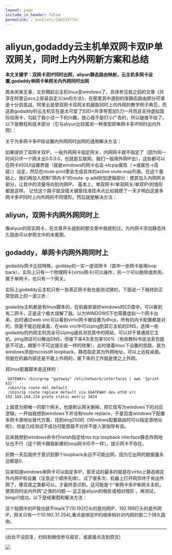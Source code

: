 ```yaml
---
layout: page
include_in_header: false
permalink: /_booklets/106339776/
---
```

aliyun,godaddy云主机单双网卡双IP单双网关，同时上内外网新方案和总结
=====

__本文关键字：双网卡双IP同时出网，aliyun静态路由映射，云主机多网卡设置,godaddy单网卡单网关内外网同时出网__

周未闲来无事，又折腾起云主机linux变windows了，具体参见我之前的文章《共享在阿里云ecs上安装自定义iso的方法》，在那里其中遇到的改静态路由部分可谓是十分具挑战，阿里云是使双网卡双网关机器能同时上内外网的教学例子典范，而这款godaddy的云主机实在是太可爱了SSD+共享带宽加5刀一月而且支持虚拟国际信用卡，勾起了我小试一下的兴趣，放心我不是打小广告的，所以链接不给了。以下是教程和技术部分（它与aliyun比较属另一种类型即单网卡多IP同时出内外网）：

关于为多网卡多IP段设置内外网同时出网的通用解决方法：

如果提供了双网关双IP，一般外网网卡指定网关，内网网卡就不指定了（因为同一时间只许一个网关出0.0.0.0，也就是互联网，我们一般用外网IP出），这些都可以在网卡的GUI设置界面（就是windows的网卡右击->tcpip属性（->或属性->高级））设定，然后在route print里会生成具体的active route map列表。在这个基础上，我们再加入控制“网内卡”的route -p add附加逻辑部分：使其加入内网网关部分，让其中的流量导向到内网IP。
基本上，单双网卡/单双网关/单双IP/的情形都是这样。
记住这个路子就没错关键是找准技术点比如我摸了一天才明白这是多网卡多IP同时上内外网的不同情形。然后就是解决方法：

aliyun，双网卡内网外网同时上
-----

像aliyun的双实网卡，在文章开头提到的那文章中我提到过。为内网卡添加静态持久路由可以参照文中的未尾图。

godaddy，单网卡内网外网同时上
-----

godaddy网卡比较特殊，godday的一实一虚双网卡（其中一张网卡是用loop back），实际上只有一个物理网卡(virtio网卡)可以操作，另一个可以删除或弃用，属于单网卡，也只有一个网关。

实际上godaddy云主机只有一张真正网卡我也是测试猜的，下面说一下我转到正常思路上的一波三折：

godaddy主机都是有linux脚本的，在机器安装好windows的CD盘中，可以看到有二网卡，正是这个极大误解了我。以为WINDOWS下也需要虚拟一个网卡出来，此时通过web vnc可以看到virtio网卡被设置为dhcp，所有的内卡配置都是对的，但是不能远程桌面，在web vnc中可以ping到其它主机的DNS，选择一些godaddy的内网主机完全可以ping通且浏览其中的网站，可以对于普通其它主机，ping测试可以解出DNS，但接下来4次丢包率100%（有些教科书说法丢包就是不可达，跟那个不可达提示是一样的效果），此时接着linux下设置的思路，我为windows添加microsoft loopback，静态指定其为外网地址，可以上远程桌面。但是在机器内部还是不能上外网的，接下来的工作就是使之上外网。

其linux配置脚本是这样的：

```
 GATEWAY=`/bin/grep "gateway" /etc/network/interfaces | awk '{print $2}'`
 /sbin/ip route del default
 /sbin/ip route replace default via $GATEWAY dev eth0 src 192.169.164.234 proto static metric 1024
```

上面意为把唯一的那个网关，也是默认网关删掉，把它改写为windows下的对应逻辑，一开始我想到windows下并没有route replace，于是百度windows下配置多网卡源地址替代方案，找到dog250的《Windows配置路由时可以指定源地址啦》，但是几经测试不成功可能思路不对并不是人家指导有误。

后来我想到windows命令行netsh指定给ms tcp loopback interface静态外网地址也不行（这个网卡跟我新建的loop网卡ID不一样）。提示网卡不存在。

折腾一天后我终于意识到那个loopback永远不可能出网，因为它出网的数据量永远都是0.

后来知道windows单网卡可以指定多IP，那天试的最多的就是在virtio上静态绑定外内网IP和设置（注意这个顺序先绑）。试了很多次，机器上打开网页终于肯出外网了，像百度之类都可以，才最终意识到，这可能是个“单网卡多IP单网关主机，使其同时出内外网”之类的问题 — 这正是aliyun的相反或相对情形 。再测试，bingo!!成功。以下是结果图和解决方法：

这个贴图中的IP我也就不mark了(10.192打头的是内网IP，192.169打头的是外网IP，网关只有一个10.192.31.254),重点是绑定IP的顺序和针对内网的那二个持久路由。



-----


(此处不设回复，扫码到微信参与留言，或直接点击到原文)

![](/p/106339776/qrcode.png)

<!-- Markdeep: -->
<meta charset="utf-8">
<link rel="stylesheet" href="../../res/aloha.css?">

<script src="../../res/markdeep.min.js" charset="utf-8"></script>




